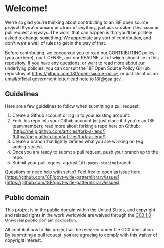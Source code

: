 # Welcome!

We're so glad you're thinking about contributing to an 18F open source project! If you're unsure or afraid of anything, just ask or submit the issue or pull request anyways. The worst that can happen is that you'll be politely asked to change something. We appreciate any sort of contribution, and don't want a wall of rules to get in the way of that.

Before contributing, we encourage you to read our CONTRIBUTING policy (you are here), our LICENSE, and our README, all of which should be in this repository. If you have any questions, or want to read more about our underlying policies, you can consult the 18F Open Source Policy GitHub repository at https://github.com/18f/open-source-policy, or just shoot us an email/official government letterhead note to [18f@gsa.gov](mailto:18f@gsa.gov).

## Guidelines

Here are a few guidelines to follow when submitting a pull request:

1. Create a Github account or log in to your existing account.
2. Fork this repo into your Github account (or just clone it if you're an 18F team member), read more about forking a repo here on Github:
[https://help.github.com/articles/fork-a-repo/](https://help.github.com/articles/fork-a-repo/)
3. Create a branch that lightly defines what you are working on (e.g. adding-styles).
4. Once you are ready to submit a pull request, push your branch up to the repo.
5. Submit your pull request against `18f-pages-staging` branch.

Questions or need help with setup? Feel free to open an issue here [https://github.com/18F/govt-wide-patternlibrary/issues](https://github.com/18F/govt-wide-patternlibrary/issues).

## Public domain

This project is in the public domain within the United States, and
copyright and related rights in the work worldwide are waived through
the [CC0 1.0 Universal public domain dedication](https://creativecommons.org/publicdomain/zero/1.0/).

All contributions to this project will be released under the CC0
dedication. By submitting a pull request, you are agreeing to comply
with this waiver of copyright interest.